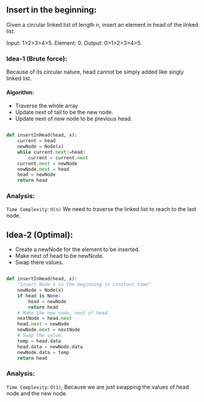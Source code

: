 ## Insert in the beginning:

Given a circular linked list of length n, insert an element in head of the linked list.

Input: 1>2>3>4>5.
Element: 0.
Output: 0>1>2>3>4>5.

### Idea-1 (Brute force):

Because of its circular nature, head cannot be simply added like singly linked list.

#### Algorithm:

- Traverse the whole array
- Update next of tail to be the new node.
- Update next of new node to be previous head.

```py

def insertInHead(head, x):
    current = head
    newNode = Node(x)
    while current.next!=head:
        current = current.next
    current.next = newNode
    newNode.next = head
    head = newNode
    return head
```

### Analysis:

`Time Complexity`: `O(n)` We need to traverse the linked list to reach to the last node.

## Idea-2 (Optimal):

- Create a newNode for the element to be inserted.
- Make next of head to be newNode.
- Swap there values.

```py

def insertInHead(head, x):
    "Insert Node x in the beginning in constant time"
    newNode = Node(x)
    if head is None:
        head = newNode
        return head
    # Make the new node, next of head.
    nextNode = head.next
    head.next = newNode
    newNode.next = nextNode
    # Swap the value.
    temp = head.data
    head.data = newNode.data
    newNode.data = temp
    return head

```

### Analysis:

`Time Complexity`: `O(1)`, Because we are just swapping the values of head node and the new node.
